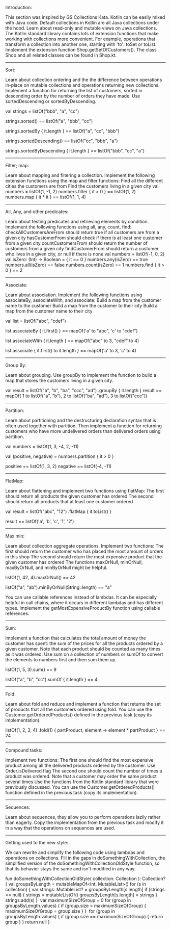 Introduction:

This section was inspired by GS Collections Kata.
Kotlin can be easily mixed with Java code. Default collections in Kotlin are all Java collections under the hood. Learn about read-only and mutable views on Java collections.
The Kotlin standard library contains lots of extension functions that make working with collections more convenient. For example, operations that transform a collection into another one, starting with 'to': toSet or toList.
Implement the extension function Shop.getSetOfCustomers(). The class Shop and all related classes can be found in Shop.kt.
___________________________________________________________________________________________________________________________________________________________________
Sort:

Learn about collection ordering and the the difference between operations in-place on mutable collections and operations returning new collections.
Implement a function for returning the list of customers, sorted in descending order by the number of orders they have made. Use sortedDescending or sortedByDescending.

val strings = listOf("bbb", "a", "cc")

strings.sorted() ==
    listOf("a", "bbb", "cc")
    
strings.sortedBy { it.length } ==
    listOf("a", "cc", "bbb")
    
strings.sortedDescending() ==
    listOf("cc", "bbb", "a")
        
strings.sortedByDescending { it.length } ==
    listOf("bbb", "cc", "a")
___________________________________________________________________________________________________________________________________________________________________
Filter; map:

Learn about mapping and filtering a collection.
Implement the following extension functions using the map and filter functions:
Find all the different cities the customers are from
Find the customers living in a given city
val numbers = listOf(1, -1, 2)
numbers.filter { it > 0 } == listOf(1, 2)
numbers.map { it * it } == listOf(1, 1, 4)
___________________________________________________________________________________________________________________________________________________________________
All, Any, and other predicates:

Learn about testing predicates and retrieving elements by condition.
Implement the following functions using all, any, count, find:
checkAllCustomersAreFrom should return true if all customers are from a given city
hasCustomerFrom should check if there is at least one customer from a given city
countCustomersFrom should return the number of customers from a given city
findCustomerFrom should return a customer who lives in a given city, or null if there is none
val numbers = listOf(-1, 0, 2)
val isZero: (Int) -> Boolean = { it == 0 }
numbers.any(isZero) == true
numbers.all(isZero) == false
numbers.count(isZero) == 1
numbers.find { it > 0 } == 2
___________________________________________________________________________________________________________________________________________________________________
Associate:

Learn about association. Implement the following functions using associateBy, associateWith, and associate:
Build a map from the customer name to the customer
Build a map from the customer to their city
Build a map from the customer name to their city

val list = listOf("abc", "cdef")

list.associateBy { it.first() } == 
        mapOf('a' to "abc", 'c' to "cdef")
        
list.associateWith { it.length } == 
        mapOf("abc" to 3, "cdef" to 4)
        
list.associate { it.first() to it.length } == 
        mapOf('a' to 3, 'c' to 4)
___________________________________________________________________________________________________________________________________________________________________
Group By:

Learn about grouping. Use groupBy to implement the function to build a map that stores the customers living in a given city.

val result = 
    listOf("a", "b", "ba", "ccc", "ad")
        .groupBy { it.length }
result == mapOf(
    1 to listOf("a", "b"),
    2 to listOf("ba", "ad"),
    3 to listOf("ccc"))
___________________________________________________________________________________________________________________________________________________________________
Partition:

Learn about partitioning and the destructuring declaration syntax that is often used together with partition.
Then implement a function for returning customers who have more undelivered orders than delivered orders using partition.

val numbers = listOf(1, 3, -4, 2, -11)

val (positive, negative) =
    numbers.partition { it > 0 }
    
positive == listOf(1, 3, 2)
negative == listOf(-4, -11)
___________________________________________________________________________________________________________________________________________________________________
FlatMap:

Learn about flattening and implement two functions using flatMap:
The first should return all products the given customer has ordered
The second should return all products that at least one customer ordered

val result = listOf("abc", "12")
    .flatMap { it.toList() }
    
result == listOf('a', 'b', 'c', '1', '2')
___________________________________________________________________________________________________________________________________________________________________
Max min:

Learn about collection aggregate operations.
Implement two functions:
The first should return the customer who has placed the most amount of orders in this shop
The second should return the most expensive product that the given customer has ordered
The functions maxOrNull, minOrNull, maxByOrNull, and minByOrNull might be helpful.

listOf(1, 42, 4).maxOrNull() == 42

listOf("a", "ab").minByOrNull(String::length) == "a"

You can use callable references instead of lambdas. It can be especially helpful in call chains, where it occurs in different lambdas and has different types. Implement the getMostExpensiveProductBy function using callable references.
___________________________________________________________________________________________________________________________________________________________________
Sum:

Implement a function that calculates the total amount of money the customer has spent: the sum of the prices for all the products ordered by a given customer. Note that each product should be counted as many times as it was ordered.
Use sum on a collection of numbers or sumOf to convert the elements to numbers first and then sum them up.

listOf(1, 5, 3).sum() == 9

listOf("a", "b", "cc").sumOf { it.length } == 4
___________________________________________________________________________________________________________________________________________________________________
Fold:

Learn about fold and reduce and implement a function that returns the set of products that all the customers ordered using fold.
You can use the Customer.getOrderedProducts() defined in the previous task (copy its implementation).

listOf(1, 2, 3, 4)
    .fold(1) { partProduct, element ->
        element * partProduct
    } == 24
___________________________________________________________________________________________________________________________________________________________________
Compound tasks:

Implement two functions:
The first one should find the most expensive product among all the delivered products ordered by the customer. Use Order.isDelivered flag
The second one should count the number of times a product was ordered. Note that a customer may order the same product several times
Use the functions from the Kotlin standard library that were previously discussed.
You can use the Customer.getOrderedProducts() function defined in the previous task (copy its implementation).
___________________________________________________________________________________________________________________________________________________________________
Sequences:

Learn about sequences, they allow you to perform operations lazily rather than eagerly.
Copy the implementation from the previous task and modify it in a way that the operations on sequences are used.
___________________________________________________________________________________________________________________________________________________________________
Getting used to the new style:

We can rewrite and simplify the following code using lambdas and operations on collections. Fill in the gaps in doSomethingWithCollection, the simplified version of the doSomethingWithCollectionOldStyle function, so that its behavior stays the same and isn't modified in any way.

fun doSomethingWithCollectionOldStyle(
    collection: Collection<String>
): Collection<String>? {
    val groupsByLength = mutableMapOf<Int, MutableList<String>>()
    for (s in collection) {
        var strings: MutableList<String>? = groupsByLength[s.length]
        if (strings == null) {
            strings = mutableListOf()
            groupsByLength[s.length] = strings
        }
        strings.add(s)
    }
​
    var maximumSizeOfGroup = 0
    for (group in groupsByLength.values) {
        if (group.size > maximumSizeOfGroup) {
            maximumSizeOfGroup = group.size
        }
    }
​
    for (group in groupsByLength.values) {
        if (group.size == maximumSizeOfGroup) {
            return group
        }
    }
    return null
}
